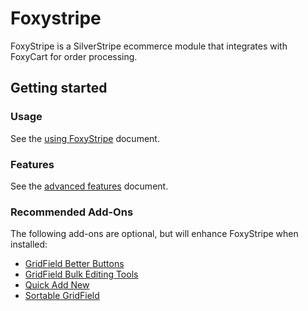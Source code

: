 # Foxystripe

FoxyStripe is a SilverStripe ecommerce module that integrates with FoxyCart for order processing.

## Getting started

### Usage

See the [using FoxyStripe](userguide/index.md) document.

### Features

See the [advanced features](userguide/features.md) document.

### Recommended Add-Ons

The following add-ons are optional, but will enhance FoxyStripe when installed:

*	[GridField Better Buttons](http://addons.silverstripe.org/add-ons/unclecheese/betterbuttons)
*	[GridField Bulk Editing Tools](http://addons.silverstripe.org/add-ons/colymba/gridfield-bulk-editing-tools)
*	[Quick Add New](http://addons.silverstripe.org/add-ons/sheadawson/quickaddnew)
*	[Sortable GridField](http://addons.silverstripe.org/add-ons/undefinedoffset/sortablegridfield)